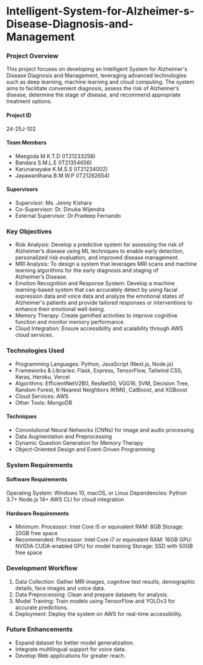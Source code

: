 # Intelligent-System-for-Alzheimer-s-Disease-Diagnosis-and-Management
### Project Overview
This project focuses on developing an Intelligent System for Alzheimer's Disease Diagnosis and Management, leveraging advanced technologies such as deep learning, machine learning and cloud computing. The system aims to facilitate convenient diagnosis, assess the risk of Alzheimer’s disease, determine the stage of disease, and recommend appropriate treatment options.
#### Project ID
24-25J-102
#### Team Members
- Meegoda M.K.T.D (IT21233258)
- Bandara S.M.L.E (IT21354656)
- Karunanayake K.M.S.S (IT21234002)
- Jayawardhana B.M.W.P (IT21262654)
#### Supervisors
- Supervisor: Ms. Jenny Kishara
- Co-Supervisor: Dr. Dinuka Wijendra
- External Supervisor: Dr.Pradeep Fernando
### Key Objectives
- Risk Analysis: Develop a predictive system for assessing the risk of Alzheimer’s disease using ML techniques to enable early detection, personalized risk evaluation, and improved disease management.
- MRI Analysis: To design a system that leverages MRI scans and machine learning algorithms for the early diagnosis and staging of Alzheimer’s Disease.
- Emotion Recognition and Response System: Develop a machine learning-based system that can accurately detect by using facial expression data and voice data and analyze the emotional states of Alzheimer's patients and provide tailored responses or interventions to enhance their emotional well-being.
- Memory Therapy: Create gamified activities to improve cognitive function and monitor memory performance.
- Cloud Integration: Ensure accessibility and scalability through AWS cloud services.
### Technologies Used
- Programming Languages: Python, JavaScript (Next.js, Node.js)
- Frameworks & Libraries: Flask, Express, TensorFlow, Tailwind CSS, Keras, Heroku, Vercel
- Algorithms: EfficientNetV2B0, ResNet50, VGG16, SVM, Decision Tree, Random Forest, K-Nearest Neighbors (KNN), CatBoost, and XGBoost
- Cloud Services: AWS
- Other Tools: MongoDB
#### Techniques
- Convolutional Neural Networks (CNNs) for image and audio processing
- Data Augmentation and Preprocessing
- Dynamic Question Generation for Memory Therapy
- Object-Oriented Design and Event-Driven Programming
### System Requirements
#### Software Requirements
Operating System: Windows 10, macOS, or Linux
Dependencies:
Python 3.7+
Node.js 14+
AWS CLI for cloud integration
#### Hardware Requirements
- Minimum:
Processor: Intel Core i5 or equivalent
RAM: 8GB
Storage: 20GB free space
- Recommended:
Processor: Intel Core i7 or equivalent
RAM: 16GB
GPU: NVIDIA CUDA-enabled GPU for model training
Storage: SSD with 50GB free space
### Development Workflow
1. Data Collection: Gather MRI images, cognitive test results, demographic details, face images and voice data.
2. Data Preprocessing: Clean and prepare datasets for analysis.
3. Model Training: Train models using TensorFlow and YOLOv3 for accurate predictions.
4. Deployment: Deploy the system on AWS for real-time accessibility.
### Future Enhancements
- Expand dataset for better model generalization.
- Integrate multilingual support for voice data.
- Develop Web applications for greater reach.
